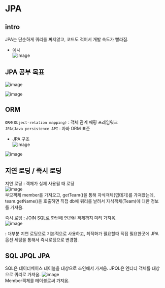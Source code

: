 # JPA

## intro
JPA는 단순하게 쿼리를 짜지않고, 코드도 적어서 개발 속도가 빨라짐.  
- 예시  
![image](https://user-images.githubusercontent.com/35188271/162733055-760b4342-7356-4935-9408-63b7cc7f32de.png)  


## JPA 공부 목표
![image](https://user-images.githubusercontent.com/35188271/162733384-2011f044-240d-4890-abb8-872a40dbb823.png)  

![image](https://user-images.githubusercontent.com/35188271/162733690-e2086267-a3d0-4bc7-b459-d8bee9fce380.png)  


## ORM
`ORM(Object-relation mapping)` : 객체 관계 매핑 프레임워크  
`JPA(Java persistence API` : 자바 ORM 표준  

- JPA 구조  
![image](https://user-images.githubusercontent.com/35188271/162744206-8e5dca73-37f3-4a4b-b21b-e961862748c5.png)  

![image](https://user-images.githubusercontent.com/35188271/162744483-c5c85ade-9fbb-42a5-8ffa-50999f470470.png)  

## 지연 로딩 / 즉시 로딩

지연 로딩 : 객체가 실제 사용될 때 로딩  
![image](https://user-images.githubusercontent.com/35188271/162746103-325ab37d-8e79-480c-bf9c-a887a200a854.png)  
부모객체 member를 가져오고, getTeam()을 통해 자식객체(껍데기)를 가져왔는데, team.getName()을 호출하면 직접 db에 쿼리를 날려서 자식객체(Team)에 대한 정보를 가져옴.  

즉시 로딩 : JOIN SQL로 한번에 연관된 객체까지 미리 가져옴.  
![image](https://user-images.githubusercontent.com/35188271/162747193-77effd4b-2fc7-44a3-a4bb-0314b0edeb4e.png)  

: 대부분 지연 로딩으로 기본적으로 사용하고, 최적화가 필요할때 직접 필요한곳에 JPA옵션 세팅을 통해서 즉시로딩으로 변경함.  



## SQL JPQL JPA
SQL은 데이터베이스 테이블을 대상으로 조인해서 가져옴.
JPQL은 엔티티 객체를 대상으로 쿼리로 가져옴.
![image](https://user-images.githubusercontent.com/35188271/162771815-8133eb68-3a1a-4916-a2ea-b5e780eca38a.png)  
Member객체를 테이블로써 가져옴.
    
